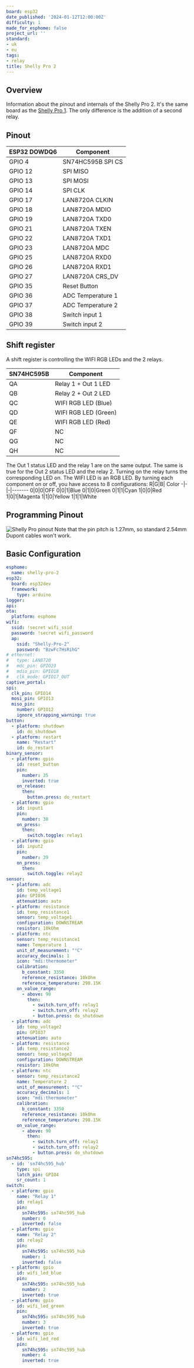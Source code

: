 ```yaml
---
board: esp32
date_published: '2024-01-12T12:00:00Z'
difficulty: 1
made_for_esphome: false
project_url: ''
standard:
- uk
- eu
tags:
- relay
title: Shelly Pro 2
---
```


## Overview

Information about the pinout and internals of the Shelly Pro 2.
It's the same board as the [Shelly Pro 1](Shelly-Pro-1). The only
difference is the addition of a second relay.

## Pinout

ESP32 DOWDQ6 | Component
-------------|-----------
GPIO 4       |SN74HC595B SPI CS
GPIO 12      |SPI MISO
GPIO 13      |SPI MOSI
GPIO 14      |SPI CLK
GPIO 17      |LAN8720A CLKIN
GPIO 18      |LAN8720A MDIO
GPIO 19      |LAN8720A TXD0
GPIO 21      |LAN8720A TXEN
GPIO 22      |LAN8720A TXD1
GPIO 23      |LAN8720A MDC
GPIO 25      |LAN8720A RXD0
GPIO 26      |LAN8720A RXD1
GPIO 27      |LAN8720A CRS_DV
GPIO 35      |Reset Button
GPIO 36      |ADC Temperature 1
GPIO 37      |ADC Temperature 2
GPIO 38      |Switch input 1
GPIO 39      |Switch input 2

## Shift register

A shift register is controlling the WIFI RGB LEDs and the 2 relays.

SN74HC595B | Component
-----------|----------
QA         |Relay 1 + Out 1 LED
QB         |Relay 2 + Out 2 LED
QC         |WIFI RGB LED (Blue)
QD         |WIFI RGB LED (Green)
QE         |WIFI RGB LED (Red)
QF         |NC
QG         |NC
QH         |NC
The Out 1 status LED and the relay 1 are on the same output. The same is true
for the Out 2 status LED and the relay 2. Turning on the relay turns the
corresponding LED on.
The WIFI LED is an RGB LED. By turning each component on or off, you have
access to 8 configurations:
R|G|B| Color
-|-|-|-------
0|0|0|OFF
0|0|1|Blue
0|1|0|Green
0|1|1|Cyan
1|0|0|Red
1|0|1|Magenta
1|1|0|Yellow
1|1|1|White

## Programming Pinout

![Shelly Pro pinout](https://user-images.githubusercontent.com/38843794/156607973-259d2b27-976c-4b71-9198-ec737f6e95fb.png)
Note that the pin pitch is 1.27mm, so standard 2.54mm Dupont cables won't work.

## Basic Configuration

```yaml
esphome:
  name: shelly-pro-2
esp32:
  board: esp32dev
  framework:
    type: arduino
logger:
api:
ota:
  platform: esphome
wifi:
  ssid: !secret wifi_ssid
  password: !secret wifi_password
  ap:
    ssid: "Shelly-Pro-2"
    password: "BzwFc7HsRihG"
# ethernet:
#   type: LAN8720
#   mdc_pin: GPIO23
#   mdio_pin: GPIO18
#   clk_mode: GPIO17_OUT
captive_portal:
spi:
  clk_pin: GPIO14
  mosi_pin: GPIO13
  miso_pin:
    number: GPIO12
    ignore_strapping_warning: true
button:
  - platform: shutdown
    id: do_shutdown
  - platform: restart
    name: "Restart"
    id: do_restart
binary_sensor:
  - platform: gpio
    id: reset_button
    pin:
      number: 35
      inverted: true
    on_release:
      then:
        button.press: do_restart
  - platform: gpio
    id: input1
    pin:
      number: 38
    on_press:
      then:
        switch.toggle: relay1
  - platform: gpio
    id: input2
    pin:
      number: 39
    on_press:
      then:
        switch.toggle: relay2
sensor:
  - platform: adc
    id: temp_voltage1
    pin: GPIO36
    attenuation: auto
  - platform: resistance
    id: temp_resistance1
    sensor: temp_voltage1
    configuration: DOWNSTREAM
    resistor: 10kOhm
  - platform: ntc
    sensor: temp_resistance1
    name: Temperature 1
    unit_of_measurement: "°C"
    accuracy_decimals: 1
    icon: "mdi:thermometer"
    calibration:
      b_constant: 3350
      reference_resistance: 10kOhm
      reference_temperature: 298.15K
    on_value_range:
      - above: 90
        then:
          - switch.turn_off: relay1
          - switch.turn_off: relay2
          - button.press: do_shutdown
  - platform: adc
    id: temp_voltage2
    pin: GPIO37
    attenuation: auto
  - platform: resistance
    id: temp_resistance2
    sensor: temp_voltage2
    configuration: DOWNSTREAM
    resistor: 10kOhm
  - platform: ntc
    sensor: temp_resistance2
    name: Temperature 2
    unit_of_measurement: "°C"
    accuracy_decimals: 1
    icon: "mdi:thermometer"
    calibration:
      b_constant: 3350
      reference_resistance: 10kOhm
      reference_temperature: 298.15K
    on_value_range:
      - above: 90
        then:
          - switch.turn_off: relay1
          - switch.turn_off: relay2
          - button.press: do_shutdown
sn74hc595:
  - id: 'sn74hc595_hub'
    type: spi
    latch_pin: GPIO4
    sr_count: 1
switch:
  - platform: gpio
    name: "Relay 1"
    id: relay1
    pin:
      sn74hc595: sn74hc595_hub
      number: 0
      inverted: false
  - platform: gpio
    name: "Relay 2"
    id: relay2
    pin:
      sn74hc595: sn74hc595_hub
      number: 1
      inverted: false
  - platform: gpio
    id: wifi_led_blue
    pin:
      sn74hc595: sn74hc595_hub
      number: 2
      inverted: true
  - platform: gpio
    id: wifi_led_green
    pin:
      sn74hc595: sn74hc595_hub
      number: 3
      inverted: true
  - platform: gpio
    id: wifi_led_red
    pin:
      sn74hc595: sn74hc595_hub
      number: 4
      inverted: true
```